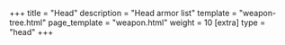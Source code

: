 +++
title = "Head"
description = "Head armor list"
template = "weapon-tree.html"
page_template = "weapon.html"
weight = 10
[extra]
type = "head"
+++
